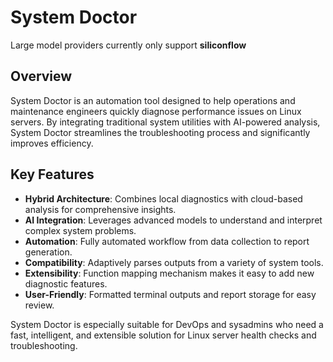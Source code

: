 # System Doctor

Large model providers currently only support **siliconflow**

## Overview

System Doctor is an automation tool designed to help operations and maintenance engineers quickly diagnose performance issues on Linux servers. By integrating traditional system utilities with AI-powered analysis, System Doctor streamlines the troubleshooting process and significantly improves efficiency.

## Key Features

- **Hybrid Architecture**: Combines local diagnostics with cloud-based analysis for comprehensive insights.
- **AI Integration**: Leverages advanced models to understand and interpret complex system problems.
- **Automation**: Fully automated workflow from data collection to report generation.
- **Compatibility**: Adaptively parses outputs from a variety of system tools.
- **Extensibility**: Function mapping mechanism makes it easy to add new diagnostic features.
- **User-Friendly**: Formatted terminal outputs and report storage for easy review.

System Doctor is especially suitable for DevOps and sysadmins who need a fast, intelligent, and extensible solution for Linux server health checks and troubleshooting.
